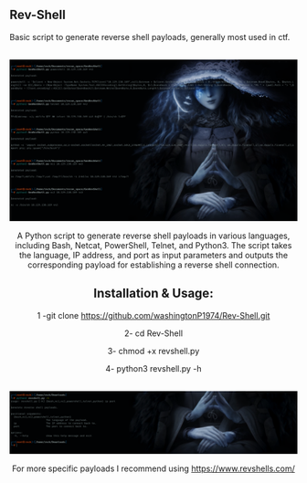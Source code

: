 ## Rev-Shell
Basic script to generate reverse shell payloads, generally most used in ctf.

<div align="center">
  <br/>
<img src="https://github.com/washingtonP1974/Rev-Shell/blob/main/Screenshot_2024-03-20_10_26_10.png"
</div>

A Python script to generate reverse shell payloads in various languages, including Bash, Netcat, PowerShell, Telnet, and Python3. The script takes the language, IP address, and port as input parameters and outputs the corresponding payload for establishing a reverse shell connection.


## Installation & Usage:

1 -git clone https://github.com/washingtonP1974/Rev-Shell.git

2- cd Rev-Shell

3- chmod +x revshell.py

4- python3 revshell.py -h

<div align="center">
  <br/>
<img src="https://github.com/washingtonP1974/Rev-Shell/blob/main/revshell.png"
</div>

For more specific payloads I recommend using https://www.revshells.com/
